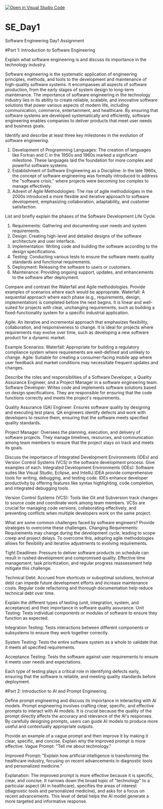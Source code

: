 [![Open in Visual Studio Code](https://classroom.github.com/assets/open-in-vscode-2e0aaae1b6195c2367325f4f02e2d04e9abb55f0b24a779b69b11b9e10269abc.svg)](https://classroom.github.com/online_ide?assignment_repo_id=15576408&assignment_repo_type=AssignmentRepo)
# SE_Day1
Software Engineering Day1 Assignment

#Part 1: Introduction to Software Engineering

Explain what software engineering is and discuss its importance in the technology industry.

Software engineering is the systematic application of engineering principles, methods, and tools to the development and maintenance of high-quality software systems. It encompasses all aspects of software production, from the early stages of system design to long-term maintenance. The importance of software engineering in the technology industry lies in its ability to create reliable, scalable, and innovative software solutions that power various aspects of modern life, including communication, commerce, entertainment, and healthcare. By ensuring that software systems are developed systematically and efficiently, software engineering enables companies to deliver products that meet user needs and business goals.

Identify and describe at least three key milestones in the evolution of software engineering.

1. Development of Programming Languages: The creation of languages like Fortran and C in the 1950s and 1960s marked a significant milestone. These languages laid the foundation for more complex and powerful software systems.
2. Establishment of Software Engineering as a Discipline: In the late 1960s, the concept of software engineering was formally introduced to address the "software crisis," where projects were becoming too complex to manage effectively.
3. Advent of Agile Methodologies: The rise of agile methodologies in the 2000s introduced a more flexible and iterative approach to software development, emphasizing collaboration, adaptability, and customer satisfaction.

List and briefly explain the phases of the Software Development Life Cycle.
1. Requirements: Gathering and documenting user needs and system requirements.
2. Design: Creating high-level and detailed designs of the software architecture and user interface.
3. Implementation: Writing code and building the software according to the design specifications.
4. Testing: Conducting various tests to ensure the software meets quality standards and functional requirements.
5. Deployment: Releasing the software to users or customers.
6. Maintenance: Providing ongoing support, updates, and enhancements to the software after deployment.

Compare and contrast the Waterfall and Agile methodologies. Provide examples of scenarios where each would be appropriate.
Waterfall: A sequential approach where each phase (e.g., requirements, design, implementation) is completed before the next begins. It is linear and well-suited for projects with clear, unchanging requirements, such as building a fixed-functionality system for a specific industrial application.

Agile: An iterative and incremental approach that emphasizes flexibility, collaboration, and responsiveness to change. It is ideal for projects where requirements may evolve over time, such as developing a new software product for a dynamic market.

Example Scenarios:
Waterfall: Appropriate for building a regulatory compliance system where requirements are well-defined and unlikely to change.
Agile: Suitable for creating a consumer-facing mobile app where user feedback and market conditions may necessitate frequent updates and changes.

Describe the roles and responsibilities of a Software Developer, a Quality Assurance Engineer, and a Project Manager in a software engineering team.
Software Developer: Writes code and implements software solutions based on design specifications. They are responsible for ensuring that the code functions correctly and meets the project's requirements.

Quality Assurance (QA) Engineer: Ensures software quality by designing and executing test plans. QA engineers identify defects and work with developers to resolve them, ensuring that the software meets specified quality standards.

Project Manager: Oversees the planning, execution, and delivery of software projects. They manage timelines, resources, and communication among team members to ensure that the project stays on track and meets its goals.

Discuss the importance of Integrated Development Environments (IDEs) and Version Control Systems (VCS) in the software development process. Give examples of each.
Integrated Development Environments (IDEs): Software suites like Visual Studio, Eclipse, and IntelliJ IDEA provide comprehensive tools for writing, debugging, and testing code. IDEs enhance developer productivity by offering features like syntax highlighting, code completion, and integrated debugging tools.

Version Control Systems (VCS): Tools like Git and Subversion track changes to source code and coordinate work among team members. VCSs are crucial for managing code versions, collaborating effectively, and preventing conflicts when multiple developers work on the same project.

What are some common challenges faced by software engineers? Provide strategies to overcome these challenges.
Changing Requirements: Requirements may change during the development cycle, leading to scope creep and project delays. To overcome this, adopting agile methodologies allows for flexibility and iterative adjustments to evolving requirements.

Tight Deadlines: Pressure to deliver software products on schedule can result in rushed development and compromised quality. Effective time management, task prioritization, and regular progress reassessment help mitigate this challenge.

Technical Debt: Accrued from shortcuts or suboptimal solutions, technical debt can impede future development efforts and increase maintenance costs. Regular code refactoring and thorough documentation help reduce technical debt over time.

Explain the different types of testing (unit, integration, system, and acceptance) and their importance in software quality assurance.
Unit Testing: Tests individual components or modules of software to ensure they function as expected.

Integration Testing: Tests interactions between different components or subsystems to ensure they work together correctly.

System Testing: Tests the entire software system as a whole to validate that it meets all specified requirements.

Acceptance Testing: Tests the software against user requirements to ensure it meets user needs and expectations.

Each type of testing plays a critical role in identifying defects early, ensuring that the software is reliable, and meeting quality standards before deployment.

#Part 2: Introduction to AI and Prompt Engineering


Define prompt engineering and discuss its importance in interacting with AI models.
Prompt engineering involves crafting clear, specific, and effective prompts to interact with AI models. It is crucial because the quality of the prompt directly affects the accuracy and relevance of the AI's responses. By carefully designing prompts, users can guide AI models to produce more useful and contextually appropriate outputs.

Provide an example of a vague prompt and then improve it by making it clear, specific, and concise. Explain why the improved prompt is more effective.
Vague Prompt: "Tell me about technology."

Improved Prompt: "Explain how artificial intelligence is transforming the healthcare industry, focusing on recent advancements in diagnostic tools and personalized medicine."

Explanation: The improved prompt is more effective because it is specific, clear, and concise. It narrows down the broad topic of "technology" to a particular aspect (AI in healthcare), specifies the areas of interest (diagnostic tools and personalized medicine), and asks for a focus on recent advancements. This level of detail helps the AI model generate a more targeted and informative response.
